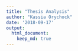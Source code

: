 ```yaml
---
title: "Thesis Analysis"
author: "Kassia Orychock"
date: '2018-09-17'
output: 
  html_document:
    keep_md: true
---
```



